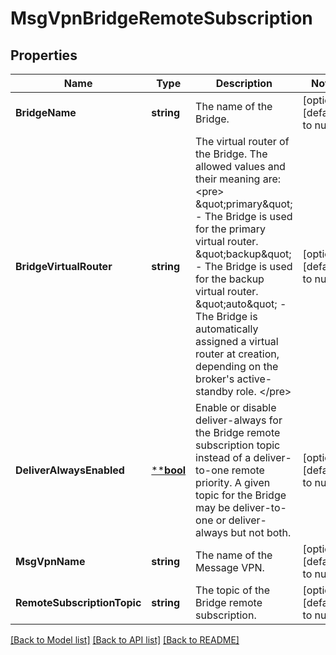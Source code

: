 # MsgVpnBridgeRemoteSubscription

## Properties
Name | Type | Description | Notes
------------ | ------------- | ------------- | -------------
**BridgeName** | **string** | The name of the Bridge. | [optional] [default to null]
**BridgeVirtualRouter** | **string** | The virtual router of the Bridge. The allowed values and their meaning are:  &lt;pre&gt; \&quot;primary\&quot; - The Bridge is used for the primary virtual router. \&quot;backup\&quot; - The Bridge is used for the backup virtual router. \&quot;auto\&quot; - The Bridge is automatically assigned a virtual router at creation, depending on the broker&#x27;s active-standby role. &lt;/pre&gt;  | [optional] [default to null]
**DeliverAlwaysEnabled** | [****bool**](*bool.md) | Enable or disable deliver-always for the Bridge remote subscription topic instead of a deliver-to-one remote priority. A given topic for the Bridge may be deliver-to-one or deliver-always but not both. | [optional] [default to null]
**MsgVpnName** | **string** | The name of the Message VPN. | [optional] [default to null]
**RemoteSubscriptionTopic** | **string** | The topic of the Bridge remote subscription. | [optional] [default to null]

[[Back to Model list]](../README.md#documentation-for-models) [[Back to API list]](../README.md#documentation-for-api-endpoints) [[Back to README]](../README.md)

